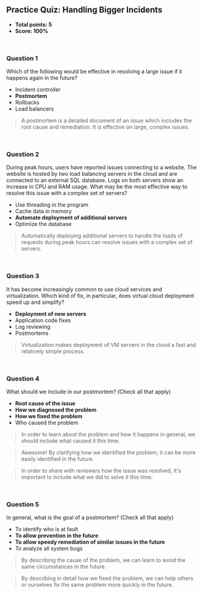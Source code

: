 ## Practice Quiz: Handling Bigger Incidents
* **Total points: 5**
* **Score: 100%**

<br>

### Question 1

Which of the following would be effective in resolving a large issue if it happens again in the future?

* Incident controller
* **Postmortem**
* Rollbacks
* Load balancers

> A postmortem is a detailed document of an issue which includes the root cause and remediation. It is effective on large, complex issues.

<br>

### Question 2

During peak hours, users have reported issues connecting to a website. The website is hosted by two load balancing servers in the cloud and are connected to an external SQL database. Logs on both servers show an increase in CPU and RAM usage. What may be the most effective way to resolve this issue with a complex set of servers?

* Use threading in the program
* Cache data in memory
* **Automate deployment of additional servers**
* Optimize the database

> Automatically deploying additional servers to handle the loads of requests during peak hours can resolve issues with a complex set of servers.

<br>

### Question 3

It has become increasingly common to use cloud services and virtualization. Which kind of fix, in particular, does virtual cloud deployment speed up and simplify?

* **Deployment of new servers**
* Application code fixes
* Log reviewing
* Postmortems

> Virtualization makes deployment of VM servers in the cloud a fast and relatively simple process.

<br>

### Question 4

What should we include in our postmortem? (Check all that apply)

* **Root cause of the issue**
* **How we diagnosed the problem**
* **How we fixed the problem**
* Who caused the problem

> In order to learn about the problem and how it happens in general, we should include what caused it this time.

> Awesome! By clarifying how we identified the problem, it can be more easily identified in the future.

> In order to share with reviewers how the issue was resolved, it's important to include what we did to solve it this time.

<br>

### Question 5

In general, what is the goal of a postmortem? (Check all that apply)

* To identify who is at fault
* **To allow prevention in the future**
* **To allow speedy remediation of similar issues in the future**
* To analyze all system bugs

> By describing the cause of the problem, we can learn to avoid the same circumstances in the future.

> By describing in detail how we fixed the problem, we can help others or ourselves fix the same problem more quickly in the future.